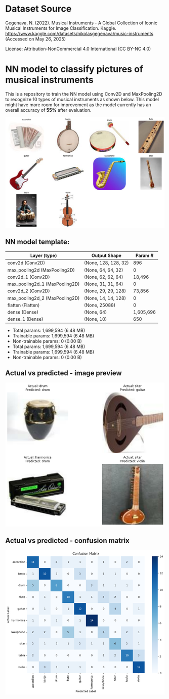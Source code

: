 # Dataset Source
Gegenava, N. (2022). Musical Instruments - A Global Collection of Iconic Musical Instruments for Image Classification. Kaggle. https://www.kaggle.com/datasets/nikolasgegenava/music-instruments (Accessed on May 26, 2025)

License: Attribution-NonCommercial 4.0 International (CC BY-NC 4.0)

# NN model to classify pictures of musical instruments
This is a repository to train the NN model using Conv2D and MaxPooling2D to recognize 10 types of musical instruments as shown below. This model might have more room for improvement as the model currently has an overall accuracy of **55%** after evaluation.

![music instruments](https://github.com/rizkyfernanda/P3---Musical-Instruments-Classification/blob/main/graphs/instr_images.png)

## NN model template:

| Layer (type)                    | Output Shape           |       Param # |
|---|---|---|
| conv2d (Conv2D)                 | (None, 128, 128, 32)   |           896 |
| max_pooling2d (MaxPooling2D)    | (None, 64, 64, 32)     |             0 |
| conv2d_1 (Conv2D)               | (None, 62, 62, 64)     |        18,496 |
| max_pooling2d_1 (MaxPooling2D)  | (None, 31, 31, 64)     |             0 |
| conv2d_2 (Conv2D)               | (None, 29, 29, 128)    |        73,856 |
| max_pooling2d_2 (MaxPooling2D)  | (None, 14, 14, 128)    |             0 |
| flatten (Flatten)               | (None, 25088)          |             0 |
| dense (Dense)                   | (None, 64)             |     1,605,696 |
| dense_1 (Dense)                 | (None, 10)             |           650 |

 - Total params: 1,699,594 (6.48 MB)
 - Trainable params: 1,699,594 (6.48 MB)
 - Non-trainable params: 0 (0.00 B)
 - Total params: 1,699,594 (6.48 MB)
 - Trainable params: 1,699,594 (6.48 MB)
 - Non-trainable params: 0 (0.00 B)

## Actual vs predicted - image preview
![Actual vs. predicted - preview](https://github.com/rizkyfernanda/P3---Musical-Instruments-Classification/blob/main/graphs/actual_vs_predict.png)

## Actual vs predicted - confusion matrix
![Confusion matrix](https://github.com/rizkyfernanda/P3---Musical-Instruments-Classification/blob/main/graphs/confusion_matrix.png)
